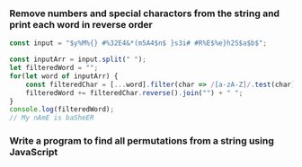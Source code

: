 
### Remove numbers and special charactors from the string and print each word in reverse order
```js
const input = "$y%M%{} #%32E4&*(m5A4$n$ }s3i# #R%E$%e}h2S$a$b$";

const inputArr = input.split(" ");
let filteredWord = "";
for(let word of inputArr) {
    const filteredChar = [...word].filter(char => /[a-zA-Z]/.test(char));
    filteredWord += filteredChar.reverse().join("") + " ";
}
console.log(filteredWord);
// My nAmE is baSheER
```

### Write a program to find all permutations from a string using JavaScript

```js

```
